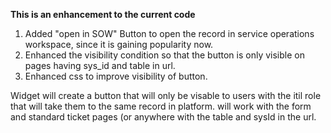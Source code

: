**This is an enhancement to the current code**
1. Added "open in SOW" Button to open the record in service operations workspace, since it is gaining popularity now.
2. Enhanced the visibility condition so that the button is only visible on pages having sys_id and table in url.
3. Enhanced css to improve visibility of button.

Widget will create a button that will only be visable to users with the itil role that will take them to the same record in platform. will work with the form and standard ticket pages (or anywhere with the table and sysId in the url.
